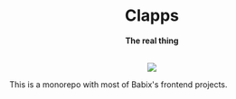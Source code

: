 <div align="center">
  <h1>Clapps</h1>
  <strong>The real thing</strong>
</div>
<br>
<p align="center">
   <img src="https://img.shields.io/circleci/build/github/babix-io/clapps/master?token=8e83a57ca288b97b3de3d92a61a7df126295b30e"/>
</p>

This is a monorepo with most of Babix's frontend projects.
